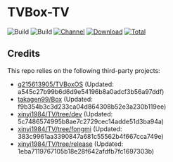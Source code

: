 # TVBox-TV

![Build](https://shields.io/github/actions/workflow/status/xinyi1984/TVBox-TV/TV.yml?branch=master&logo=github&label=Build)
![Build](https://shields.io/github/actions/workflow/status/xinyi1984/TVBox-TV/TVBox.yml?branch=master&logo=github&label=Build)
[![Channel](https://img.shields.io/badge/Follow-Telegram-blue.svg?logo=telegram)](https://t.me/klbot)
[![Download](https://img.shields.io/github/v/release/xinyi1984/TVBox-TV?color=orange&logoColor=orange&label=Download&logo=DocuSign)](https://github.com/xinyi1984/TVBox-TV/releases/latest) 
[![Total](https://shields.io/github/downloads/xinyi1984/TVBox-TV/total?logo=Bookmeter&label=Counts&logoColor=yellow&color=yellow)](https://github.com/xinyi1984/TVBox-TV/releases)

## Credits
This repo relies on the following third-party projects:
- [q215613905/TVBoxOS](https://github.com/q215613905/TVBoxOS) (Updated: a545c27b99b6d6d9e54196b8a0adcf3b56a97ddf)
- [takagen99/Box](https://github.com/takagen99/Box) (Updated: f9b354b3c3d233ca04d864308b52e3a230b119ee)
- [xinyi1984/TV/tree/dev](https://github.com/xinyi1984/TV/tree/dev) (Updated: 5c7486574995b8ae7c2729cec14adde51d3ba94a)
- [xinyi1984/TV/tree/fongmi](https://github.com/xinyi1984/TV/tree/fongmi) (Updated: 383c9961aa3390847a681c55562b4f667cca749e)
- [xinyi1984/TV/tree/release](https://github.com/xinyi1984/TV/tree/release) (Updated: 1eba7119767105b18e28f642afdfb7fc1697303b)

